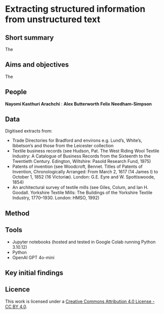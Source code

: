 # Extracting structured information from unstructured text

## Short summary
The 

## Aims and objectives

The 


## People 

**Nayomi Kasthuri Arachchi** : 
**Alex Butterworth**
**Felix Needham-Simpson**




## Data
Digitised extracts from:
- Trade Directories for Bradford and environs e.g. Lund’s, White’s, Ibbetson’s and those from the Leicester collection
- Textile business records (see Hudson, Pat. The West Riding Wool Textile Industry: A Catalogue of Business Records from the Sixteenth to the Twentieth Century. Edington, Wiltshire: Pasold Research Fund, 1975)
- Patents of invention (see Woodcroft, Bennet. Titles of Patents of Invention, Chronologically Arranged: From March 2, 1617 (14 James I) to October 1, 1852 (16 Victoriæ). London: G.E. Eyre and W. Spottiswoode, 1854)
- An architectural survey of textile mills (see Giles, Colum, and Ian H. Goodall. Yorkshire Textile Mills: The Buildings of the Yorkshire Textile Industry, 1770–1930. London: HMSO, 1992)



## Method

## Tools
- Jupyter notebooks (hosted and tested in Google Colab running Python 3.10.12)
- Python
- OpenAI GPT 4o-mini



## Key initial findings








## Licence 
This work is licensed under a [Creative Commons Attribution 4.0 License - CC BY 4.0](https://creativecommons.org/licenses/by/4.0/).

